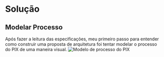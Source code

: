 # Solução

## Modelar Processo
Após fazer a leitura das especificações, meu primeiro passo para entender como
construir uma proposta de arquitetura foi tentar modelar o processo do PIX de
uma maneira visual.
![Modelo de processo do PIX](https://github.com/humbertoarndt/Processo-Seletivo-Investment-Services/blob/main/caso_arquitetura/img/20240816_BPMN.drawio.png)